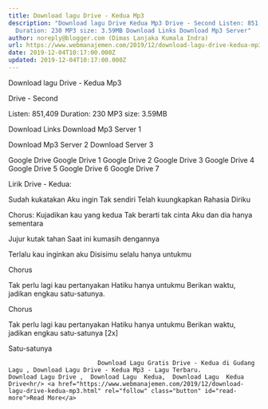 ```yaml
---
title: Download lagu Drive - Kedua Mp3
description: "Download lagu Drive Kedua Mp3 Drive - Second Listen: 851,409
  Duration: 230 MP3 size: 3.59MB Download Links Download Mp3 Server"
author: noreply@blogger.com (Dimas Lanjaka Kumala Indra)
url: https://www.webmanajemen.com/2019/12/download-lagu-drive-kedua-mp3.html
date: 2019-12-04T10:17:00.000Z
updated: 2019-12-04T10:17:00.000Z
---
```


Download lagu Drive - Kedua Mp3

  Drive - Second 

  Listen: 851,409 
  Duration: 230 
  MP3 size: 3.59MB 

  Download Links 
  Download Mp3 Server 1 

  Download Mp3 Server 2 
  Download Server 3 


  Google Drive   Google Drive 1 
  Google Drive 2 
  Google Drive 3 
  Google Drive 4 
  Google Drive 5 
  Google Drive 6 
  Google Drive 7 


                             
Lirik Drive - Kedua:
                             
Sudah kukatakan
  Aku ingin
  Tak sendiri
  Telah kuungkapkan
  Rahasia
  Diriku
  
  Chorus:
  Kujadikan kau yang kedua
  Tak berarti tak cinta
  Aku dan dia hanya sementara
  
  Jujur kutak tahan
  Saat ini kumasih dengannya
  
  Terlalu kau inginkan aku
  Disisimu selalu hanya untukmu
  
  Chorus
  
  Tak perlu lagi kau pertanyakan
  Hatiku hanya untukmu
  Berikan waktu, jadikan engkau satu-satunya.
  
  Chorus
  
  Tak perlu lagi kau pertanyakan
  Hatiku hanya untukmu
  Berikan waktu, jadikan engkau satu-satunya
  [2x]
  
  Satu-satunya                                 
                                 
                             Download Lagu Gratis Drive - Kedua di Gudang Lagu , Download Lagu Drive - Kedua Mp3 - Lagu Terbaru.                                                         Download Lagu Drive ,  Download Lagu  Kedua,  Download Lagu  Kedua Drive<hr/> <a href="https://www.webmanajemen.com/2019/12/download-lagu-drive-kedua-mp3.html" rel="follow" class="button" id="read-more">Read More</a>